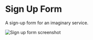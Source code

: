 # Sign Up Form
A sign-up form for an imaginary service.

![Sign up form screenshot](sign-up-form-screenshot.jpg)